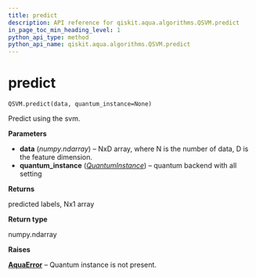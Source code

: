 ```yaml
---
title: predict
description: API reference for qiskit.aqua.algorithms.QSVM.predict
in_page_toc_min_heading_level: 1
python_api_type: method
python_api_name: qiskit.aqua.algorithms.QSVM.predict
---
```


# predict

<span id="qiskit.aqua.algorithms.QSVM.predict" />

`QSVM.predict(data, quantum_instance=None)`

Predict using the svm.

**Parameters**

*   **data** (*numpy.ndarray*) – NxD array, where N is the number of data, D is the feature dimension.
*   **quantum\_instance** ([*QuantumInstance*](qiskit.aqua.QuantumInstance "qiskit.aqua.QuantumInstance")) – quantum backend with all setting

**Returns**

predicted labels, Nx1 array

**Return type**

numpy.ndarray

**Raises**

[**AquaError**](qiskit.aqua.AquaError "qiskit.aqua.AquaError") – Quantum instance is not present.

